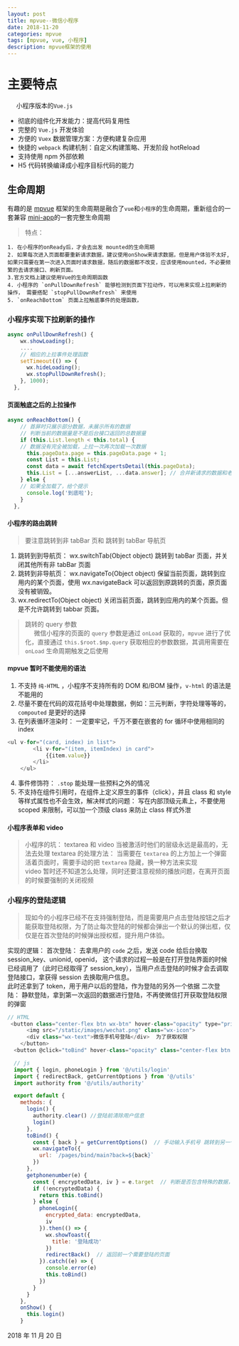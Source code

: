 ```yaml
---
layout: post
title: mpvue--微信小程序
date: 2018-11-20
categories: mpvue
tags: [mpvue, vue, 小程序]
description: mpvue框架的使用
---
```


# 主要特点

&nbsp; &nbsp; &nbsp;小程序版本的`Vue.js`

- 彻底的组件化开发能力：提高代码复用性
- 完整的 `Vue.js` 开发体验
- 方便的 `Vuex` 数据管理方案：方便构建复杂应用
- 快捷的 `webpack` 构建机制：自定义构建策略、开发阶段 hotReload
- 支持使用 npm 外部依赖
- H5 代码转换编译成小程序目标代码的能力

## 生命周期

有趣的是 [mpvue](http://mpvue.com/mpvue/#_5) 框架的生命周期是融合了`vue`和`小程序`的生命周期，重新组合的一套兼容 [mini-app](https://developers.weixin.qq.com/miniprogram/dev/api/)的一套完整生命周期

> 特点：

    1. 在小程序的onReady后，才会去出发 mounted的生命周期
    2. 如果每次进入页面都要重新请求数据，建议使用onShow来请求数据，但是用户体验不太好, 如果只需要在第一次进入页面时请求数据，随后的数据都不改变，应该使用mounted，不必要频繁的去请求接口、刷新页面。
    3.官方文档上建议使用Vue的生命周期函数
    4. 小程序的 `onPullDownRefresh` 能够检测到页面下拉动作，可以用来实现上拉刷新的操作， 需要搭配 `stopPullDownRefresh` 来使用
    5. `onReachBottom` 页面上拉触底事件的处理函数，

### 小程序实现下拉刷新的操作

```js
async onPullDownRefresh() {
    wx.showLoading();
    ....
    // 相应的上拉事件处理函数　
    setTimeout(() => {
      wx.hideLoading();
      wx.stopPullDownRefresh();
    }, 1000);
  },
```

#### 页面触底之后的上拉操作

```js
async onReachBottom() {
    // 首屏时只展示部分数据，未展示所有的数据
    // 判断当前的数据量是不是后台接口返回的总数据量
    if (this.List.length < this.total) {
    // 数据没有完全被加载，上拉一次再次加载一次数据
      this.pageData.page = this.pageData.page + 1;
      const List = this.List;
      const data = await fetchExpertsDetail(this.pageData);
      this.List = [...answerList, ...data.answer]; // 合并新请求的数据和老的数据
    } else {
    // 如果全加载了，给个提示
      console.log('到底啦');
    }
  },
```

#### 小程序的路由跳转

> 要注意跳转到非 tabBar 页和 跳转到 tabBar 导航页

1. 跳转到到导航页： wx.switchTab(Object object) 跳转到 tabBar 页面，并关闭其他所有非 tabBar 页面
2. 跳转到非导航页： wx.navigateTo(Object object) 保留当前页面，跳转到应用内的某个页面，使用 wx.navigateBack 可以返回到原跳转的页面，原页面没有被销毁。
3. wx.redirectTo(Object object) 关闭当前页面，跳转到应用内的某个页面。但是不允许跳转到 tabbar 页面。

> 跳转的 query 参数  
> &nbsp;&nbsp;&nbsp;&nbsp;&nbsp;微信小程序的页面的 `query` 参数是通过 `onLoad` 获取的，`mpvue` 进行了优化，直接通过 `this.$root.$mp.query` 获取相应的参数数据，其调用需要在 `onLoad` 生命周期触发之后使用

#### mpvue 暂时不能使用的语法

1. 不支持 `纯-HTML` ，小程序不支持所有的 DOM 和/BOM 操作，`v-html` 的语法是不能用的
2. 尽量不要在代码的双花括号中处理数据，例如：三元判断，字符处理等等的，`compouted` 是更好的选择
3. 在列表循环渲染时： 一定要牢记，千万不要在嵌套的 for 循环中使用相同的 index

```js
<ul v-for="(card, index) in list">
        <li v-for="(item, itemIndex) in card">
            {{item.value}}
        </li>
    </ul>
```

4. 事件修饰符： `.stop` 能处理一些预料之外的情况
5. 不支持在组件引用时，在组件上定义原生的事件（click），并且 class 和 style 等样式属性也不会生效，解决样式的问题： 写在内部顶级元素上，不要使用 scoped 来限制，可以加一个顶级 class 来防止 class 样式外泄

#### 小程序表单和 video

> 小程序的坑： textarea 和 video 当被激活时他们的层级永远是最高的，无法去处理
> textarea 的处理方法： 当需要在 `textarea` 的上方加上一个弹窗活着页面时，需要手动的把 `textarea` 隐藏，换一种方法来实现  
> video 暂时还不知道怎么处理，同时还要注意视频的播放问题，在离开页面的时候要强制的关闭视频

### 小程序的登陆逻辑

> 现如今的小程序已经不在支持强制登陆，而是需要用户点击登陆按钮之后才能获取登陆权限，为了防止每次登陆的时候都会弹出一个默认的弹出框，仅仅是在首次登陆的时候弹出授权框，提升用户体验。

实现的逻辑：
首次登陆： 去拿用户的 `code` 之后，发送 code 给后台换取 session_key、unionid, openid， 这个请求的过程一般是在打开登陆界面的时候已经调用了（此时已经取得了 session_key），当用户点击登陆的时候才会去调取登陆接口，拿获得 session 去换取用户信息。  
 此时还拿到了 token，用于用户以后的登陆，作为登陆的另外一个依据
二次登陆： 静默登陆，拿到第一次返回的数据进行登陆，不再使微信打开获取登陆权限的弹窗

```js
// HTML
 <button class="center-flex btn wx-btn" hover-class="opacity" type="primary" open-type="getPhoneNumber" @getphonenumber="getphonenumber">
      <img src="/static/images/wechat.png" class="wx-icon">
      <div class="wx-text">微信手机号登陆</div>  为了获取权限
    </button>
  <button @click="toBind" hover-class="opacity" class="center-flex btn phone-btn">手机验证码登陆</button>

  // js
  import { login, phoneLogin } from '@/utils/login'
  import { redirectBack, getCurrentOptions } from '@/utils'
  import authority from '@/utils/authority'

  export default {
    methods: {
      login() {
        authority.clear() //登陆前清除用户信息
        login()
      },
      toBind() {
        const { back } = getCurrentOptions()  // 手动输入手机号 跳转到另一个登陆页面
        wx.navigateTo({
          url: `/pages/bind/main?back=${back}`
        })
      },
      getphonenumber(e) {
        const { encryptedData, iv } = e.target  // 判断是否包含特殊的数据，通俗来说用户是否同意了登陆权限
        if (!encryptedData) {
          return this.toBind()
        } else {
          phoneLogin({
            encrypted_data: encryptedData,
            iv
          }).then(() => {
            wx.showToast({
              title: '登陆成功'
            })
            redirectBack()  // 返回前一个需要登陆的页面
          }).catch((e) => {
            console.error(e)
            this.toBind()
          })
        }
      }
    },
    onShow() {
      this.login()
    }

```

2018 年 11 月 20 日
